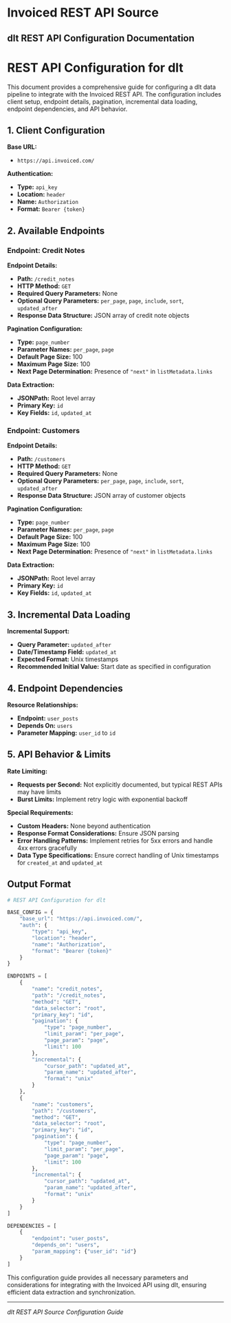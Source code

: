 # Invoiced REST API Source

## dlt REST API Configuration Documentation

# REST API Configuration for dlt

This document provides a comprehensive guide for configuring a dlt data pipeline to integrate with the Invoiced REST API. The configuration includes client setup, endpoint details, pagination, incremental data loading, endpoint dependencies, and API behavior.

## 1. Client Configuration

**Base URL:**
- `https://api.invoiced.com/`

**Authentication:**
- **Type:** `api_key`
- **Location:** `header`
- **Name:** `Authorization`
- **Format:** `Bearer {token}`

## 2. Available Endpoints

### Endpoint: Credit Notes

**Endpoint Details:**
- **Path:** `/credit_notes`
- **HTTP Method:** `GET`
- **Required Query Parameters:** None
- **Optional Query Parameters:** `per_page`, `page`, `include`, `sort`, `updated_after`
- **Response Data Structure:** JSON array of credit note objects

**Pagination Configuration:**
- **Type:** `page_number`
- **Parameter Names:** `per_page`, `page`
- **Default Page Size:** 100
- **Maximum Page Size:** 100
- **Next Page Determination:** Presence of `"next"` in `listMetadata.links`

**Data Extraction:**
- **JSONPath:** Root level array
- **Primary Key:** `id`
- **Key Fields:** `id`, `updated_at`

### Endpoint: Customers

**Endpoint Details:**
- **Path:** `/customers`
- **HTTP Method:** `GET`
- **Required Query Parameters:** None
- **Optional Query Parameters:** `per_page`, `page`, `include`, `sort`, `updated_after`
- **Response Data Structure:** JSON array of customer objects

**Pagination Configuration:**
- **Type:** `page_number`
- **Parameter Names:** `per_page`, `page`
- **Default Page Size:** 100
- **Maximum Page Size:** 100
- **Next Page Determination:** Presence of `"next"` in `listMetadata.links`

**Data Extraction:**
- **JSONPath:** Root level array
- **Primary Key:** `id`
- **Key Fields:** `id`, `updated_at`

## 3. Incremental Data Loading

**Incremental Support:**
- **Query Parameter:** `updated_after`
- **Date/Timestamp Field:** `updated_at`
- **Expected Format:** Unix timestamps
- **Recommended Initial Value:** Start date as specified in configuration

## 4. Endpoint Dependencies

**Resource Relationships:**
- **Endpoint:** `user_posts`
- **Depends On:** `users`
- **Parameter Mapping:** `user_id` to `id`

## 5. API Behavior & Limits

**Rate Limiting:**
- **Requests per Second:** Not explicitly documented, but typical REST APIs may have limits
- **Burst Limits:** Implement retry logic with exponential backoff

**Special Requirements:**
- **Custom Headers:** None beyond authentication
- **Response Format Considerations:** Ensure JSON parsing
- **Error Handling Patterns:** Implement retries for 5xx errors and handle 4xx errors gracefully
- **Data Type Specifications:** Ensure correct handling of Unix timestamps for `created_at` and `updated_at`

## Output Format

```python
# REST API Configuration for dlt

BASE_CONFIG = {
    "base_url": "https://api.invoiced.com/",
    "auth": {
        "type": "api_key",
        "location": "header",
        "name": "Authorization",
        "format": "Bearer {token}"
    }
}

ENDPOINTS = [
    {
        "name": "credit_notes",
        "path": "/credit_notes",
        "method": "GET",
        "data_selector": "root",
        "primary_key": "id",
        "pagination": {
            "type": "page_number",
            "limit_param": "per_page",
            "page_param": "page",
            "limit": 100
        },
        "incremental": {
            "cursor_path": "updated_at",
            "param_name": "updated_after",
            "format": "unix"
        }
    },
    {
        "name": "customers",
        "path": "/customers",
        "method": "GET",
        "data_selector": "root",
        "primary_key": "id",
        "pagination": {
            "type": "page_number",
            "limit_param": "per_page",
            "page_param": "page",
            "limit": 100
        },
        "incremental": {
            "cursor_path": "updated_at",
            "param_name": "updated_after",
            "format": "unix"
        }
    }
]

DEPENDENCIES = [
    {
        "endpoint": "user_posts", 
        "depends_on": "users",
        "param_mapping": {"user_id": "id"}
    }
]
```

This configuration guide provides all necessary parameters and considerations for integrating with the Invoiced API using dlt, ensuring efficient data extraction and synchronization.

---
*dlt REST API Source Configuration Guide*